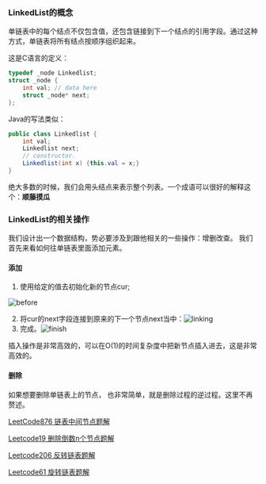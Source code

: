### LinkedList的概念
单链表中的每个结点不仅包含值，还包含链接到下一个结点的引用字段。通过这种方式，单链表将所有结点按顺序组织起来。

这是C语言的定义：
```c
typedef _node Linkedlist;
struct _node {
	int val; // data here
	struct _node* next;
};
```
Java的写法类似：
```java
public class Linkedlist {
	int val;
	Linkedlist next;
	// constructor.
	Linkedlist(int x) {this.val = x;}
}
```

绝大多数的时候，我们会用头结点来表示整个列表。一个成语可以很好的解释这个：**顺藤摸瓜**

### LinkedList的相关操作
我们设计出一个数据结构，势必要涉及到跟他相关的一些操作：增删改查。
我们首先来看如何往单链表里面添加元素。
#### 添加
1. 使用给定的值去初始化新的节点cur;

![before](/home/xuetao/.config/Typora/typora-user-images/1578974211336.png)

2. 将cur的next字段连接到原来的下一个节点next当中：![linking](/home/xuetao/.config/Typora/typora-user-images/1578974292368.png)
3. 完成。![finish](/home/xuetao/.config/Typora/typora-user-images/1578974316048.png)

插入操作是非常高效的，可以在O(1)的时间复杂度中把新节点插入进去，这是非常高效的。

#### 删除

如果想要删除单链表上的节点， 也非常简单，就是删除过程的逆过程。这里不再赘述。

[LeetCode876 链表中间节点题解](linkedlist/Leetcode876MiddleOftheLinkedList.md)

[Leetcode19 删除倒数n个节点题解](linkedlist/leetcode19.md)

[Leetcode206 反转链表题解](linkedlist/leetcode206.md)

[Leetcode61 旋转链表题解](linkedlist/leetcode61.md)